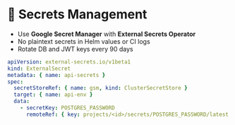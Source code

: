 # 🔑 Secrets Management

- Use **Google Secret Manager** with **External Secrets Operator**
- No plaintext secrets in Helm values or CI logs
- Rotate DB and JWT keys every 90 days

```yaml
apiVersion: external-secrets.io/v1beta1
kind: ExternalSecret
metadata: { name: api-secrets }
spec:
  secretStoreRef: { name: gsm, kind: ClusterSecretStore }
  target: { name: api-env }
  data:
    - secretKey: POSTGRES_PASSWORD
      remoteRef: { key: projects/<id>/secrets/POSTGRES_PASSWORD/latest }
```
